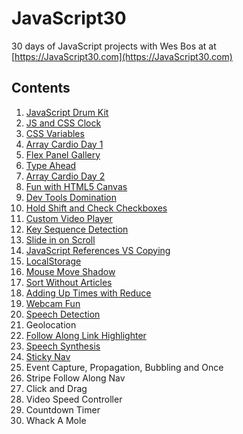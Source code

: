 # JavaScript30
30 days of JavaScript projects with Wes Bos at at [https://JavaScript30.com](https://JavaScript30.com)

## Contents

1.  [JavaScript Drum Kit](https://jscott313.github.io/JavaScript30/01%20-%20Drum%20Kit/)
2.  [JS and CSS Clock](https://jscott313.github.io/JavaScript30/02%20-%20JS%20and%20CSS%20Clock/) 
3.  [CSS Variables](https://jscott313.github.io/JavaScript30/03%20-%20JS%20and%20CSS%20Variables/) 
4.  [Array Cardio Day 1](https://jscott313.github.io/JavaScript30/04%20-%20Array%20Cardio%20Day%201/) 
5.  [Flex Panel Gallery](https://jscott313.github.io/JavaScript30/05%20-%20Flex%20Panel%20Gallery/)
6.  [Type Ahead](https://jscott313.github.io/JavaScript30/06%20-%20Ajax%20Type%20Ahead/)
7.  [Array Cardio Day 2](https://jscott313.github.io/JavaScript30/07%20-%20Array%20Cardio%20Day%202/)
8.  [Fun with HTML5 Canvas](https://jscott313.github.io/JavaScript30/08%20-%20HTML5%20Canvas/)
9.  [Dev Tools Domination](https://jscott313.github.io/JavaScript30/09%20-%20Dev%20Tools%20Domination/)
10. [Hold Shift and Check Checkboxes](https://jscott313.github.io/JavaScript30/10%20-%20Hold%20Shift%20and%20Check%20Checkboxes/)
11. [Custom Video Player](https://jscott313.github.io/JavaScript30/11%20-%20Custom%20Video%20Player/)
12. [Key Sequence Detection	](https://jscott313.github.io/JavaScript30/12%20-%20Konami%20Code%20Detection/)
13. [Slide in on Scroll](https://jscott313.github.io/JavaScript30/13%20-%20Slide%20In%20on%20Scroll/)
14. [JavaScript References VS Copying](https://jscott313.github.io/JavaScript30/14%20-%20Copying%20by%20Reference/)
15. [LocalStorage](https://jscott313.github.io/JavaScript30/15%20-%20LocalStorage/)
16. [Mouse Move Shadow](https://jscott313.github.io/JavaScript30/16%20-%20Mouse%20Move%20Shadow/)
17. [Sort Without Articles](https://jscott313.github.io/JavaScript30/17%20-%20Sort%20Without%20Articles/)
18. [Adding Up Times with Reduce](https://jscott313.github.io/JavaScript30/18%20-%20Adding%20Up%20Times%20with%20Reduce/)
19. [Webcam Fun](https://jscott313.github.io/JavaScript30/19%20-%20Webcam%20Fun/)
20. [Speech Detection](https://jscott313.github.io/JavaScript30/20%20-%20Speech%20Detection/)
21. Geolocation
22. [Follow Along Link Highlighter](https://jscott313.github.io/JavaScript30/22%20-%20Follow%20Along%20Link%20Highlighter/)
23. [Speech Synthesis](https://jscott313.github.io/JavaScript30/23%20-%20Speech%20Synthesis/)
24. [Sticky Nav](https://jscott313.github.io/JavaScript30/24%20-%20Sticky%20Nav/)
25. Event Capture, Propagation, Bubbling and Once	
26. Stripe Follow Along Nav
27. Click and Drag
28. Video Speed Controller
29. Countdown Timer
30. Whack A Mole
